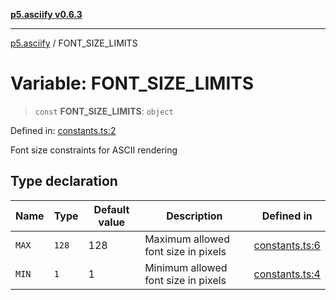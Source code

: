 [**p5.asciify v0.6.3**](../README.md)

***

[p5.asciify](../globals.md) / FONT\_SIZE\_LIMITS

# Variable: FONT\_SIZE\_LIMITS

> `const` **FONT\_SIZE\_LIMITS**: `object`

Defined in: [constants.ts:2](https://github.com/humanbydefinition/p5-asciify/blob/4f781d7ed529d2b1cbfa493a9ac838a4592cbc36/src/lib/constants.ts#L2)

Font size constraints for ASCII rendering

## Type declaration

| Name | Type | Default value | Description | Defined in |
| ------ | ------ | ------ | ------ | ------ |
| <a id="max"></a> `MAX` | `128` | 128 | Maximum allowed font size in pixels | [constants.ts:6](https://github.com/humanbydefinition/p5-asciify/blob/4f781d7ed529d2b1cbfa493a9ac838a4592cbc36/src/lib/constants.ts#L6) |
| <a id="min"></a> `MIN` | `1` | 1 | Minimum allowed font size in pixels | [constants.ts:4](https://github.com/humanbydefinition/p5-asciify/blob/4f781d7ed529d2b1cbfa493a9ac838a4592cbc36/src/lib/constants.ts#L4) |
